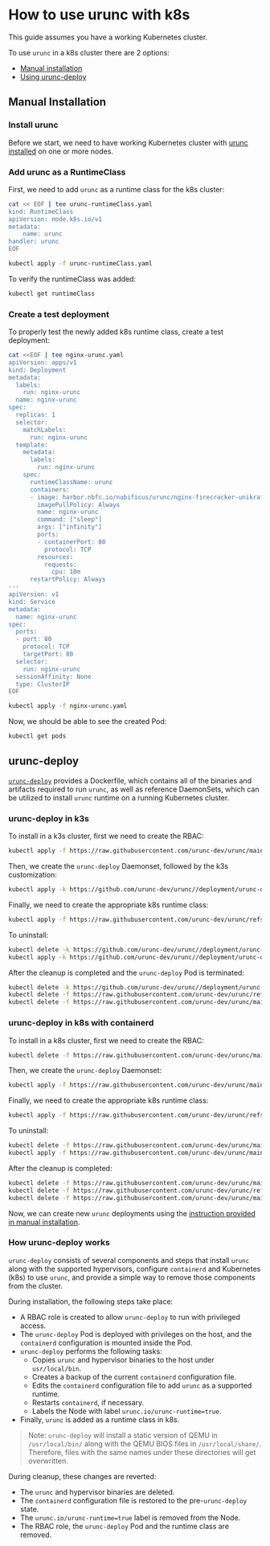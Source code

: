 # How to use urunc with k8s

This guide assumes you have a working Kubernetes cluster.

To use `urunc` in a k8s cluster there are 2 options:

- [Manual installation](#manual-installation)
- [Using urunc-deploy](#urunc-deploy)

## Manual Installation

### Install urunc

Before we start, we need to have working Kubernetes cluster with [urunc installed](../installation.md) on one or more nodes.

### Add urunc as a RuntimeClass

First, we need to add `urunc` as a runtime class for the k8s cluster:

```bash
cat << EOF | tee urunc-runtimeClass.yaml
kind: RuntimeClass
apiVersion: node.k8s.io/v1
metadata:
    name: urunc
handler: urunc
EOF

kubectl apply -f urunc-runtimeClass.yaml
```

To verify the runtimeClass was added:

```bash
kubectl get runtimeClass
```

### Create a test deployment

To properly test the newly added k8s runtime class, create a test deployment:

```bash
cat <<EOF | tee nginx-urunc.yaml
apiVersion: apps/v1
kind: Deployment
metadata:
  labels:
    run: nginx-urunc
  name: nginx-urunc
spec:
  replicas: 1
  selector:
    matchLabels:
      run: nginx-urunc
  template:
    metadata:
      labels:
        run: nginx-urunc
    spec:
      runtimeClassName: urunc
      containers:
      - image: harbor.nbfc.io/nubificus/urunc/nginx-firecracker-unikraft-initrd:latest
        imagePullPolicy: Always
        name: nginx-urunc
        command: ["sleep"]
        args: ["infinity"]
        ports:
        - containerPort: 80
          protocol: TCP
        resources:
          requests:
            cpu: 10m
      restartPolicy: Always
---
apiVersion: v1
kind: Service
metadata:
  name: nginx-urunc
spec:
  ports:
  - port: 80
    protocol: TCP
    targetPort: 80
  selector:
    run: nginx-urunc
  sessionAffinity: None
  type: ClusterIP
EOF

kubectl apply -f nginx-urunc.yaml
```

Now, we should be able to see the created Pod:

```bash
kubectl get pods
```

## urunc-deploy

[`urunc-deploy`](https://github.com/urunc-dev/urunc/tree/main/deployment/urunc-deploy) provides a Dockerfile, which contains all of the binaries
and artifacts required to run `urunc`, as well as reference DaemonSets, which can
be utilized to install `urunc` runtime  on a running Kubernetes cluster.

### urunc-deploy in k3s

To install in a k3s cluster, first we need to create the RBAC:

```bash
kubectl apply -f https://raw.githubusercontent.com/urunc-dev/urunc/main/deployment/urunc-deploy/urunc-rbac/urunc-rbac.yaml
```

Then, we create the `urunc-deploy` Daemonset, followed by the k3s customization:

```bash
kubectl apply -k https://github.com/urunc-dev/urunc//deployment/urunc-deploy/urunc-deploy/overlays/k3s?ref=main
```

Finally, we need to create the appropriate k8s runtime class:

```bash
kubectl apply -f https://raw.githubusercontent.com/urunc-dev/urunc/refs/heads/main/deployment/urunc-deploy/runtimeclasses/runtimeclass.yaml
```

To uninstall:

```bash
kubectl delete -k https://github.com/urunc-dev/urunc//deployment/urunc-deploy/urunc-deploy/overlays/k3s?ref=main
kubectl apply -k https://github.com/urunc-dev/urunc//deployment/urunc-deploy/urunc-cleanup/overlays/k3s?ref=main
```

After the cleanup is completed and the `urunc-deploy` Pod is terminated:

```bash
kubectl delete -k https://github.com/urunc-dev/urunc//deployment/urunc-deploy/urunc-cleanup/overlays/k3s?ref=main
kubectl delete -f https://raw.githubusercontent.com/urunc-dev/urunc/refs/heads/main/deployment/urunc-deploy/runtimeclasses/runtimeclass.yaml
kubectl delete -f https://raw.githubusercontent.com/urunc-dev/urunc/main/deployment/urunc-deploy/urunc-rbac/urunc-rbac.yaml
```

### urunc-deploy in k8s with containerd

To install in a k8s cluster, first we need to create the RBAC:

```bash
kubectl delete -f https://raw.githubusercontent.com/urunc-dev/urunc/main/deployment/urunc-deploy/urunc-rbac/urunc-rbac.yaml
```

Then, we create the `urunc-deploy` Daemonset:

```bash
kubectl apply -f https://raw.githubusercontent.com/urunc-dev/urunc/main/deployment/urunc-deploy/urunc-deploy/base/urunc-deploy.yaml
```

Finally, we need to create the appropriate k8s runtime class:

```bash
kubectl apply -f https://raw.githubusercontent.com/urunc-dev/urunc/refs/heads/main/deployment/urunc-deploy/runtimeclasses/runtimeclass.yaml
```

To uninstall:

```bash
kubectl delete -f https://raw.githubusercontent.com/urunc-dev/urunc/main/deployment/urunc-deploy/urunc-deploy/base/urunc-deploy.yaml
kubectl apply -f https://raw.githubusercontent.com/urunc-dev/urunc/main/deployment/urunc-deploy/urunc-cleanup/base/urunc-cleanup.yaml
```

After the cleanup is completed:

```bash
kubectl delete -f https://raw.githubusercontent.com/urunc-dev/urunc/main/deployment/urunc-deploy/urunc-cleanup/base/urunc-cleanup.yaml
kubectl delete -f https://raw.githubusercontent.com/urunc-dev/urunc/refs/heads/main/deployment/urunc-deploy/runtimeclasses/runtimeclass.yaml
kubectl delete -f https://raw.githubusercontent.com/urunc-dev/urunc/main/deployment/urunc-deploy/urunc-rbac/urunc-rbac.yaml
```

Now, we can create new `urunc` deployments using the [instruction provided in manual installation](#create-a-test-deployment).

### How urunc-deploy works

`urunc-deploy` consists of several components and steps that install `urunc` along with the supported hypervisors,
configure `containerd` and Kubernetes (k8s) to use `urunc`, and provide a simple way to remove those components from the cluster.

During installation, the following steps take place:

- A RBAC role is created to allow `urunc-deploy` to run with privileged access.
- The `urunc-deploy` Pod is deployed with privileges on the host, and the `containerd` configuration is mounted inside the Pod.
- `urunc-deploy` performs the following tasks:
    * Copies `urunc` and hypervisor binaries to the host under `usr/local/bin`.
    * Creates a backup of the current `containerd` configuration file.
    * Edits the `containerd` configuration file to add `urunc` as a supported runtime.
    * Restarts `containerd`, if necessary.
    * Labels the Node with label `urunc.io/urunc-runtime=true`.
- Finally, `urunc` is added as a runtime class in k8s.

> Note: `urunc-deploy` will install a static version of QEMU in `/usr/local/bin/` along with the QEMU BIOS files in `/usr/local/share/`. Therefore, files with the same names under these directories will get overwritten.

During cleanup, these changes are reverted:

- The `urunc` and hypervisor binaries are deleted.
- The `containerd` configuration file is restored to the pre-`urunc-deploy` state.
- The `urunc.io/urunc-runtime=true` label is removed from the Node.
- The RBAC role, the `urunc-deploy` Pod and the runtime class are removed.
